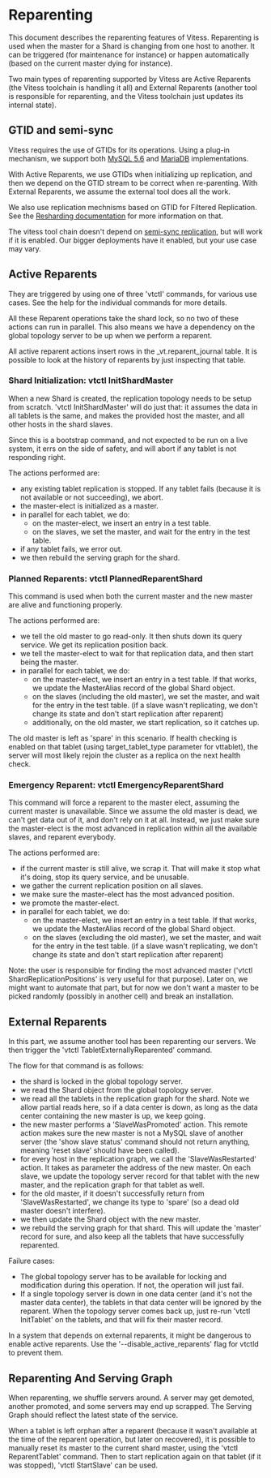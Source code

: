 # Reparenting

This document describes the reparenting features of
Vitess. Reparenting is used when the master for a Shard is changing
from one host to another. It can be triggered (for maintenance for
instance) or happen automatically (based on the current master dying
for instance).

Two main types of reparenting supported by Vitess are Active Reparents
(the Vitess toolchain is handling it all) and External Reparents
(another tool is responsible for reparenting, and the Vitess toolchain
just updates its internal state).

## GTID and semi-sync

Vitess requires the use of GTIDs for its operations. Using a plug-in mechanism, we support both [MySQL 5.6](https://dev.mysql.com/doc/refman/5.6/en/replication-gtids-howto.html) and [MariaDB](https://mariadb.com/kb/en/mariadb/global-transaction-id/) implementations.

With Active Reparents, we use GTIDs when initializing up replication,
and then we depend on the GTID stream to be correct when
re-parenting. With External Reparents, we assume the external tool
does all the work.

We also use replication mechnisms based on GTID for Filtered
Replication. See the [Resharding documentation](Resharding.md) for
more information on that.

The vitess tool chain doesn't depend on
[semi-sync replication](https://dev.mysql.com/doc/refman/5.6/en/replication-semisync.html),
but will work if it is enabled. Our bigger deployments have it
enabled, but your use case may vary.

## Active Reparents

They are triggered by using one of three 'vtctl' commands, for various
use cases. See the help for the individual commands for more details.

All these Reparent operations take the shard lock, so no two of these
actions can run in parallel. This also means we have a dependency on the
global topology server to be up when we perform a reparent.

All active reparent actions insert rows in the \_vt.reparent\_journal
table. It is possible to look at the history of reparents by just
inspecting that table.

### Shard Initialization: vtctl InitShardMaster

When a new Shard is created, the replication topology needs to be
setup from scratch. 'vtctl InitShardMaster' will do just that: it
assumes the data in all tablets is the same, and makes the provided
host the master, and all other hosts in the shard slaves.

Since this is a bootstrap command, and not expected to be run on a
live system, it errs on the side of safety, and will abort if any
tablet is not responding right.

The actions performed are:

* any existing tablet replication is stopped. If any tablet fails
  (because it is not available or not succeeding), we abort.
* the master-elect is initialized as a master.
* in parallel for each tablet, we do:
  * on the master-elect, we insert an entry in a test table.
  * on the slaves, we set the master, and wait for the entry in the test table.
* if any tablet fails, we error out.
* we then rebuild the serving graph for the shard.

### Planned Reparents: vtctl PlannedReparentShard

This command is used when both the current master and the new master
are alive and functioning properly.

The actions performed are:

* we tell the old master to go read-only. It then shuts down its query
  service. We get its replication position back.
* we tell the master-elect to wait for that replication data, and then
  start being the master.
* in parallel for each tablet, we do:
  * on the master-elect, we insert an entry in a test table. If that
    works, we update the MasterAlias record of the global Shard object.
  * on the slaves (including the old master), we set the master, and
    wait for the entry in the test table. (if a slave wasn't
    replicating, we don't change its state and don't start replication
    after reparent)
  * additionally, on the old master, we start replication, so it catches up.

The old master is left as 'spare' in this scenario. If health checking
is enabled on that tablet (using target\_tablet\_type parameter for
vttablet), the server will most likely rejoin the cluster as a
replica on the next health check.

### Emergency Reparent: vtctl EmergencyReparentShard

This command will force a reparent to the master elect, assuming the
current master is unavailable. Since we assume the old master is dead,
we can't get data out of it, and don't rely on it at all. Instead, we
just make sure the master-elect is the most advanced in replication
within all the available slaves, and reparent everybody.

The actions performed are:

* if the current master is still alive, we scrap it. That will make it
  stop what it's doing, stop its query service, and be unusable.
* we gather the current replication position on all slaves.
* we make sure the master-elect has the most advanced position.
* we promote the master-elect.
* in parallel for each tablet, we do:
  * on the master-elect, we insert an entry in a test table. If that
    works, we update the MasterAlias record of the global Shard object.
  * on the slaves (excluding the old master), we set the master, and
    wait for the entry in the test table. (if a slave wasn't
    replicating, we don't change its state and don't start replication
    after reparent)

Note: the user is responsible for finding the most advanced master
('vtctl ShardReplicationPositions' is very useful for that
purpose). Later on, we might want to automate that part, but for now
we don't want a master to be picked randomly (possibly in another
cell) and break an installation.

## External Reparents

In this part, we assume another tool has been reparenting our
servers. We then trigger the 'vtctl TabletExternallyReparented'
command.

The flow for that command is as follows:

* the shard is locked in the global topology server.
* we read the Shard object from the global topology server.
* we read all the tablets in the replication graph for the shard. Note
  we allow partial reads here, so if a data center is down, as long as
  the data center containing the new master is up, we keep going.
* the new master performs a 'SlaveWasPromoted' action. This remote
  action makes sure the new master is not a MySQL slave of another
  server (the 'show slave status' command should not return anything,
  meaning 'reset slave' should have been called).
* for every host in the replication graph, we call the
  'SlaveWasRestarted' action. It takes as parameter the address of the
  new master. On each slave, we update the topology server record for
  that tablet with the new master, and the replication graph for that
  tablet as well.
* for the old master, if it doesn't successfully return from
  'SlaveWasRestarted', we change its type to 'spare' (so a dead old
  master doesn't interfere).
* we then update the Shard object with the new master.
* we rebuild the serving graph for that shard. This will update the
  'master' record for sure, and also keep all the tablets that have
  successfully reparented.

Failure cases:

* The global topology server has to be available for locking and
  modification during this operation. If not, the operation will just
  fail.
* If a single topology server is down in one data center (and it's not
  the master data center), the tablets in that data center will be
  ignored by the reparent. When the topology server comes back up,
  just re-run 'vtctl InitTablet' on the tablets, and that will fix
  their master record.

In a system that depends on external reparents, it might be dangerous
to enable active reparents. Use the '--disable\_active\_reparents'
flag for vtctld to prevent them.

## Reparenting And Serving Graph

When reparenting, we shuffle servers around. A server may get demoted,
another promoted, and some servers may end up scrapped. The Serving
Graph should reflect the latest state of the service.

When a tablet is left orphan after a reparent (because it wasn't
available at the time of the reparent operation, but later on
recovered), it is possible to manually reset its master to the current
shard master, using the 'vtctl ReparentTablet' command. Then to start
replication again on that tablet (if it was stopped), 'vtctl StartSlave'
can be used.
